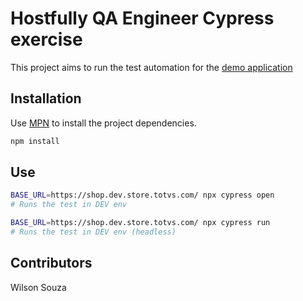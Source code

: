 # Hostfully QA Engineer Cypress exercise

This project aims to run the test automation for the [demo application](https://computer-database.gatling.io/computers)

## Installation

Use [MPN](https://docs.npmjs.com/cli/v8/commands/npm-install) to install the project dependencies.

```bash
npm install
```

## Use

```bash
BASE_URL=https://shop.dev.store.totvs.com/ npx cypress open
# Runs the test in DEV env

BASE_URL=https://shop.dev.store.totvs.com/ npx cypress run
# Runs the test in DEV env (headless)

```

## Contributors

Wilson Souza
